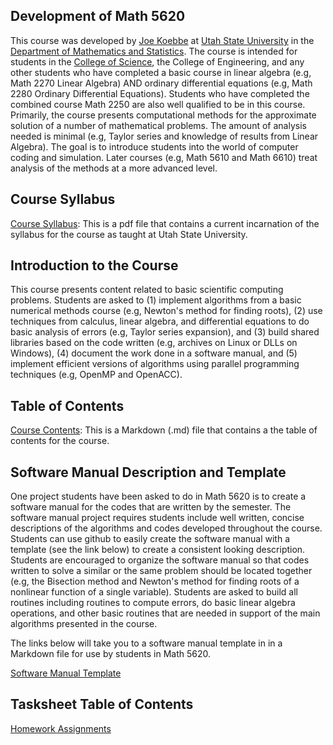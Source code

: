 ## Development of Math 5620

This course was developed by [Joe Koebbe](http://www.math.usu.edu/~koebbe) at
[Utah State University](http://www.usu.edu) in the [Department of Mathematics
and Statistics](http://www.math.usu.edu/). The course is intended for students
in the [College of Science](https://www.usu.edu/science), the College of
Engineering, and any other students who have completed a basic course in linear
algebra (e.g, Math 2270 Linear Algebra) AND ordinary differential equations
(e.g, Math 2280 Ordinary Differential Equations). Students who have completed
the combined course Math 2250 are also well qualified to be in this course.
Primarily, the course presents computational methods for the approximate
solution of a number of mathematical problems. The amount of analysis needed is
minimal (e.g, Taylor series and knowledge of results from Linear Algebra). The
goal is to introduce students into the world of computer coding and simulation. Later courses (e.g, Math 5610 and Math 6610) treat analysis of the methods at a
more advanced level.

## Course Syllabus

[Course Syllabus](https://jvkoebbe.github.io/math5620/syllabus/pdf/syllabus.pdf):
This is a pdf file that contains a current incarnation of the syllabus for the
course as taught at Utah State University.

## Introduction to the Course

This course presents content related to basic scientific computing problems.
Students are asked to (1) implement algorithms from a basic numerical methods
course (e.g, Newton's method for finding roots), (2) use techniques from
calculus, linear algebra, and differential equations to do basic analysis of
errors (e.g, Taylor series expansion), and (3) build shared libraries based on
the code written (e.g, archives on Linux or DLLs on Windows), (4) document the
work done in a software manual, and (5) implement efficient versions of
algorithms using parallel programming techniques (e.g, OpenMP and OpenACC).

## Table of Contents

[Course Contents](https://jvkoebbe.github.io/math5620//README): This is a
Markdown (.md) file that contains a the table of contents for the course.

## Software Manual Description and Template

One project students have been asked to do in Math 5620 is to create a software
manual for the codes that are written by the semester. The software manual
project requires students include well written, concise descriptions of the
algorithms and codes developed throughout the course. Students can use github to
easily create the software manual with a template (see the link below) to create
a consistent looking description. Students are encouraged to organize the
software manual so that codes written to solve a similar or the same problem
should be located together (e.g, the Bisection method and Newton's method for
finding roots of a nonlinear function of a single variable). Students are asked
to build all routines including routines to compute errors, do basic linear
algebra operations, and other basic routines that are needed in support of the
main algorithms presented in the course.

The links below will take you to a software manual template in in a Markdown
file for use by students in Math 5620.

[Software Manual Template](https://jvkoebbe.github.io/math4610/appendix02/softwareManualTemplate)

## Tasksheet Table of Contents

[Homework Assignments](https://jvkoebbe.github.io/math5620/tasksheets/md/toc_tasksheets)
